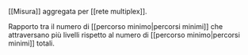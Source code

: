 [[Misura]] aggregata per [[rete multiplex]].

Rapporto tra il numero di [[percorso minimo|percorsi minimi]] che attraversano più livelli rispetto al numero di [[percorso minimo|percorsi minimi]] totali.